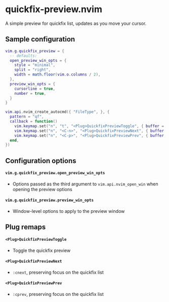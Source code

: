 # quickfix-preview.nvim

A simple preview for quickfix list, updates as you move your cursor.

## Sample configuration

```lua 
vim.g.quickfix_preview = {
  -- defaults:
  open_preview_win_opts = {
    style = "minimal",
    split = "right",
    width = math.floor(vim.o.columns / 2),
  },
  preview_win_opts = {
    cursorline = true,
    number = true,
  }
}

vim.api.nvim_create_autocmd({ "FileType", }, {
  pattern = "qf",
  callback = function()
    vim.keymap.set("n", "t", "<Plug>QuickfixPreviewToggle", { buffer = true, })
    vim.keymap.set("n", "<C-n>", "<Plug>QuickfixPreviewNext", { buffer = true, })
    vim.keymap.set("n", "<C-p>", "<Plug>QuickfixPreviewPrev", { buffer = true, })
  end,
})
```

## Configuration options

#### `vim.g.quickfix_preview.open_preview_win_opts`
- Options passed as the third argument to `vim.api.nvim_open_win` when opening the preview options

#### `vim.g.quickfix_preview.preview_win_opts`
- Window-level options to apply to the preview window

## Plug remaps

#### `<Plug>QuickfixPreviewToggle`
- Toggle the quickfix preview

#### `<Plug>QuickfixPreviewNext`
- `:cnext`, preserving focus on the quickfix list

#### `<Plug>QuickfixPreviewPrev`
- `:cprev`, preserving focus on the quickfix list
